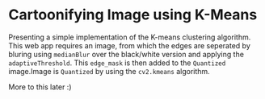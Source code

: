 # Cartoonifying Image using K-Means

Presenting a simple implementation of the K-means clustering algorithm. This web app requires an image, from which the edges are seperated by bluring using `medianBlur` over the black/white version and applying the `adaptiveThreshold`. This `edge_mask` is then added to the `Quantized` image.Image is `Quantized` by using the `cv2.kmeans` algorithm.

More to this later :)